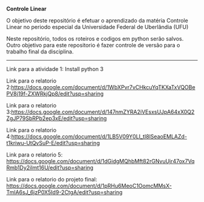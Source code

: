 **Controle** **Linear**

O objetivo deste repositório é efetuar o aprendizado da matéria Controle Linear no periodo especial da Universidade Federal de Uberlândia (UFU)

Neste repositório, todos os roteiros e codigos em python serão salvos.
Outro objetivo para este repositorio é fazer controle de versão para o trabalho final da disciplina.

----------------------------------------------------------------------------------------------------------------------------------------------------------------


Link para a atividade 1: 
	Install python 3
	<pip install control>
	<pip install matplotlib>
	<pip install numpy>
	<pip install random>
	<pip install scipy>
	<pip install tqdm>

Link para o relatorio 2:https://docs.google.com/document/d/1WbXPvr7vCHkcuYqTKXaTxVQOBePV8j19f-ZXWRkjQp8/edit?usp=sharing

Link para o relatorio 3:https://docs.google.com/document/d/147nmZYRA2iVEsxsUJpA64xX0Q2ZgJP79SbRPb2ep3xE/edit?usp=sharing

Link para o relatorio 4:https://docs.google.com/document/d/1LB5V09Y0LI_tI8lSeaoEMLAZd-t1kriwu-UtQvSuP-E/edit?usp=sharing

Link para o relatorio 5: https://docs.google.com/document/d/1dGidgMQhbMft82rGNvuUjr47ox7VqRmb1Dy2iImt16U/edit?usp=sharing

Link para o relatorio do projeto final:  https://docs.google.com/document/d/1pRHu6MeoC1OomcMMsX-TmlA6sJ_6jzP0X5Id9-2CtgA/edit?usp=sharing
